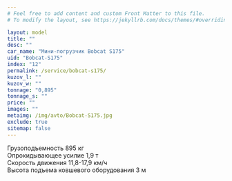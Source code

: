 ```yaml
---
# Feel free to add content and custom Front Matter to this file.
# To modify the layout, see https://jekyllrb.com/docs/themes/#overriding-theme-defaults

layout: model
title: ""
desc: ""
car_name: "Мини-погрузчик Bobcat S175"
uid: "Bobcat-S175"
index: "12"
permalink: /service/bobcat-s175/
kuzov_l: ""
kuzov_w: ""
tonnage: "0,895"
tonnage_s: ""
price: ""
images: ""
metaimg: /img/avto/Bobcat-S175.jpg
exclude: true
sitemap: false
---
```


Грузоподъемность 895 кг  
Опрокидывающее усилие 1,9 т  
Скорость движения 11,8-17,9 км/ч  
Высота подъема ковшевого оборудования 3 м  